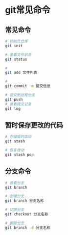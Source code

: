 # git常见命令

## 常见命令

```bash
# 初始化仓库
git init

# 查看文件状态
git status

# 
git add 文件列表

#
git commit -m 提交信息

# 提交到远程分支
git push 
# 查看提交记录
git log 
```

## 暂时保存更改的代码

```bash
# 存储临时改动
git stash

# 恢复改动
git stash pop
```

## 分支命令

```bash
# 查看分支
git branch

# 创建分支
git branch 分支名称

# 切换分支
git checkout 分支名称

# 删除分支
git branch -d 分支名称
```